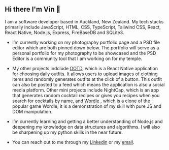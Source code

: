 ## Hi there I'm Vin 👋

  I am a software developer based in Auckland, New Zealand. My tech stacks primarily include JavaScript, HTML, CSS, TypeScript, Tailwind CSS, React, React Native,  Node.js, Express, FireBaseDB and SQLite3. 


-  I’m currently working on my photography portfolio page and a PSD file editor which are both pinned down below. The portfolio will serve as a personal portfolio for my photography to be showcased and the PSD Editor is a community tool that I am working on for my temple.

-  My other projects indclude [OOTD](https://www.youtube.com/watch?v=9IPF_3MQCrc), which is a React Native application for choosing daily outfits. It allows users to upload images of clothing items and randomly generates outfits at the click of a button. This outfit can also be posted to a feed which means the application is also a social media platform. Other mini projects include NightCap, which is an app that generates random cocktail recipes or gives you recipes when you search for cocktails by name, and [Wordle](http://vin-wordle.pushed.nz/) , which is a clone of the popular game Wordle; it is a demonstration of my skill with pure JS and DOM manipulation. 

-  I’m currently learning and getting a better understanding of Node.js and deepening my knowledge on data structures and algorithms. I will also be sharpening up my python skills in the near future. 

- You can reach out to me through my [Linkedin](https://www.linkedin.com/in/v9n9t/) or my [email](vvvinittt@gmail.com).




